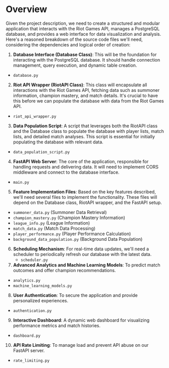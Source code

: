 # Overview

Given the project description, we need to create a structured and modular application that interacts with the Riot Games API, manages a PostgreSQL database, and provides a web interface for data visualization and analysis. Here's a reasoned breakdown of the source code files we'll need, considering the dependencies and logical order of creation:

1. **Database Interface (Database Class)**: This will be the foundation for interacting with the PostgreSQL database. It should handle connection management, query execution, and dynamic table creation.

- `database.py`

2. **Riot API Wrapper (RiotAPI Class)**: This class will encapsulate all interactions with the Riot Games API, fetching data such as summoner information, champion mastery, and match details. It's crucial to have this before we can populate the database with data from the Riot Games API.

- `riot_api_wrapper.py`

3. **Data Population Script**: A script that leverages both the RiotAPI class and the Database class to populate the database with player lists, match lists, and detailed match analyses. This script is essential for initially populating the database with relevant data.

- `data_population_script.py`

4. **FastAPI Web Server**: The core of the application, responsible for handling requests and delivering data. It will need to implement CORS middleware and connect to the database interface.

- `main.py`

5. **Feature Implementation Files**: Based on the key features described, we'll need several files to implement the functionality. These files will depend on the Database class, RiotAPI wrapper, and the FastAPI setup.

- `summoner_data.py` (Summoner Data Retrieval)
- `champion_mastery.py` (Champion Mastery Information)
- `league_info.py` (League Information)
- `match_data.py` (Match Data Processing)
- `player_performance.py` (Player Performance Calculation)
- `background_data_population.py` (Background Data Population)

6. **Scheduling Mechanism**: For real-time data updates, we'll need a scheduler to periodically refresh our database with the latest data.
   - `scheduler.py`
7. **Advanced Analytics and Machine Learning Models**: To predict match outcomes and offer champion recommendations.

- `analytics.py`
- `machine_learning_models.py`

8. **User Authentication**: To secure the application and provide personalized experiences.

- `authentication.py`

9. **Interactive Dashboard**: A dynamic web dashboard for visualizing performance metrics and match histories.

- `dashboard.py`

10. **API Rate Limiting**: To manage load and prevent API abuse on our FastAPI server.

- `rate_limiting.py`

